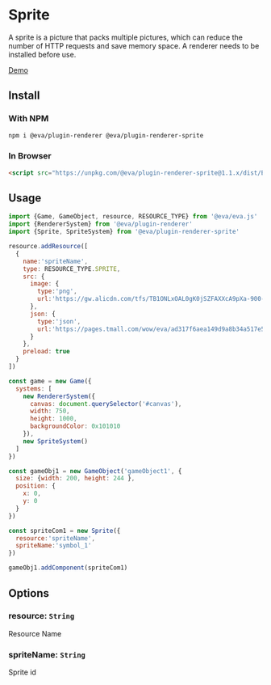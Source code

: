 # Sprite

A sprite is a picture that packs multiple pictures, which can reduce the number of HTTP requests and save memory space. A renderer needs to be installed before use.

[Demo](https://eva.js.org/playground/#/sprite)

## Install

### With NPM
```bash
npm i @eva/plugin-renderer @eva/plugin-renderer-sprite
```

### In Browser
```html
<script src="https://unpkg.com/@eva/plugin-renderer-sprite@1.1.x/dist/EVA.plugin.renderer.sprite.min.js"></script>
```

## Usage

```js
import {Game, GameObject, resource, RESOURCE_TYPE} from '@eva/eva.js'
import {RendererSystem} from '@eva/plugin-renderer'
import {Sprite, SpriteSystem} from '@eva/plugin-renderer-sprite'

resource.addResource([
  {
    name:'spriteName',
    type: RESOURCE_TYPE.SPRITE,
    src: {
      image: {
        type:'png',
        url:'https://gw.alicdn.com/tfs/TB1ONLxOAL0gK0jSZFAXXcA9pXa-900-730.png'
      },
      json: {
        type:'json',
        url:'https://pages.tmall.com/wow/eva/ad317f6aea149d9a8b34a517e5df2caf.json'
      }
    },
    preload: true
  }
])

const game = new Game({
  systems: [
    new RendererSystem({
      canvas: document.querySelector('#canvas'),
      width: 750,
      height: 1000,
      backgroundColor: 0x101010
    }),
    new SpriteSystem()
  ]
})

const gameObj1 = new GameObject('gameObject1', {
  size: {width: 200, height: 244 },
  position: {
    x: 0,
    y: 0
  }
})

const spriteCom1 = new Sprite({
  resource:'spriteName',
  spriteName:'symbol_1'
})

gameObj1.addComponent(spriteCom1)
```

## Options

### resource: `String`

Resource Name

### spriteName: `String`

Sprite id

